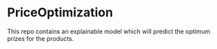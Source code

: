 # PriceOptimization
This repo contains an explainable model which will predict the optimum prizes for the products.
